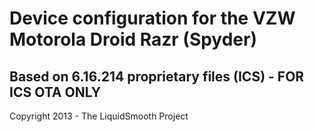 Device configuration for the VZW Motorola Droid Razr (Spyder)
===============================

Based on 6.16.214 proprietary files (ICS) - FOR ICS OTA ONLY
---------------

Copyright 2013 - The LiquidSmooth Project
